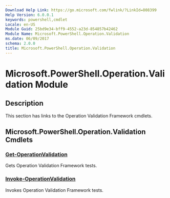 ```yaml
---
Download Help Link: https://go.microsoft.com/fwlink/?LinkId=808399
Help Version: 6.0.0.1
keywords: powershell,cmdlet
Locale: en-US
Module Guid: 25bd9e34-bff9-4552-a23d-854857b42462
Module Name: Microsoft.PowerShell.Operation.Validation
ms.date: 06/09/2017
schema: 2.0.0
title: Microsoft.PowerShell.Operation.Validation
---
```

# Microsoft.PowerShell.Operation.Validation Module

## Description

This section has links to the Operation Validation Framework cmdlets.

## Microsoft.PowerShell.Operation.Validation Cmdlets

### [Get-OperationValidation](Get-OperationValidation.md)
Gets Operation Validation Framework tests.

### [Invoke-OperationValidation](Invoke-OperationValidation.md)
Invokes Operation Validation Framework tests.

